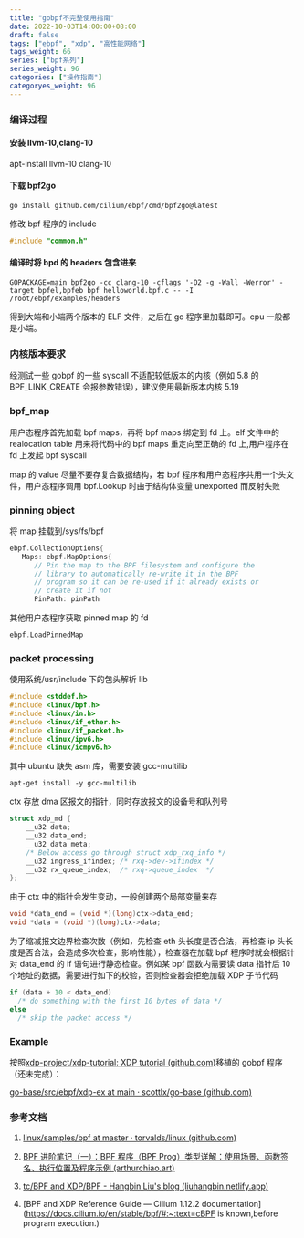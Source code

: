 ```yaml
---
title: "gobpf不完整使用指南"
date: 2022-10-03T14:00:00+08:00
draft: false
tags: ["ebpf", "xdp", "高性能网络"]
tags_weight: 66
series: ["bpf系列"]
series_weight: 96
categories: ["操作指南"]
categoryes_weight: 96
---
```


<!-- more -->

### 编译过程

#### 安装 llvm-10,clang-10

apt-install llvm-10 clang-10

#### 下载 bpf2go

```shell
go install github.com/cilium/ebpf/cmd/bpf2go@latest
```

修改 bpf 程序的 include

```c
#include "common.h"
```

#### 编译时将 bpd 的 headers 包含进来

```shell
GOPACKAGE=main bpf2go -cc clang-10 -cflags '-O2 -g -Wall -Werror' -target bpfel,bpfeb bpf helloworld.bpf.c -- -I /root/ebpf/examples/headers
```

得到大端和小端两个版本的 ELF 文件，之后在 go 程序里加载即可。cpu 一般都是小端。

### 内核版本要求

经测试一些 gobpf 的一些 syscall 不适配较低版本的内核（例如 5.8 的 BPF_LINK_CREATE 会报参数错误），建议使用最新版本内核 5.19

### bpf_map

用户态程序首先加载 bpf maps，再将 bpf maps 绑定到 fd 上。elf 文件中的 realocation table 用来将代码中的 bpf maps 重定向至正确的 fd 上,用户程序在 fd 上发起 bpf syscall

map 的 value 尽量不要存复合数据结构，若 bpf 程序和用户态程序共用一个头文件，用户态程序调用 bpf.Lookup 时由于结构体变量 unexported 而反射失败

### pinning object

将 map 挂载到/sys/fs/bpf

```go
ebpf.CollectionOptions{
   Maps: ebpf.MapOptions{
      // Pin the map to the BPF filesystem and configure the
      // library to automatically re-write it in the BPF
      // program so it can be re-used if it already exists or
      // create it if not
      PinPath: pinPath
```

其他用户态程序获取 pinned map 的 fd

```go
ebpf.LoadPinnedMap
```

### packet processing

使用系统/usr/include 下的包头解析 lib

```c
#include <stddef.h>
#include <linux/bpf.h>
#include <linux/in.h>
#include <linux/if_ether.h>
#include <linux/if_packet.h>
#include <linux/ipv6.h>
#include <linux/icmpv6.h>
```

其中 ubuntu 缺失 asm 库，需要安装 gcc-multilib

```shell
apt-get install -y gcc-multilib
```

ctx 存放 dma 区报文的指针，同时存放报文的设备号和队列号

```c
struct xdp_md {
	__u32 data;
	__u32 data_end;
	__u32 data_meta;
	/* Below access go through struct xdp_rxq_info */
	__u32 ingress_ifindex; /* rxq->dev->ifindex */
	__u32 rx_queue_index;  /* rxq->queue_index  */
};
```

由于 ctx 中的指针会发生变动，一般创建两个局部变量来存

```c
void *data_end = (void *)(long)ctx->data_end;
void *data = (void *)(long)ctx->data;
```

为了缩减报文边界检查次数（例如，先检查 eth 头长度是否合法，再检查 ip 头长度是否合法，会造成多次检查，影响性能），检查器在加载 bpf 程序时就会根据针对 data_end 的 if 语句进行静态检查。例如某 bpf 函数内需要读 data 指针后 10 个地址的数据，需要进行如下的校验，否则检查器会拒绝加载 XDP 子节代码

```c
if (data + 10 < data_end)
  /* do something with the first 10 bytes of data */
else
  /* skip the packet access */
```

### Example

按照[xdp-project/xdp-tutorial: XDP tutorial (github.com)](https://github.com/xdp-project/xdp-tutorial)移植的 gobpf 程序（还未完成）：

[go-base/src/ebpf/xdp-ex at main · scottlx/go-base (github.com)](https://github.com/scottlx/go-base/tree/main/src/ebpf/xdp-ex)

### 参考文档

1. [linux/samples/bpf at master · torvalds/linux (github.com)](https://github.com/torvalds/linux/tree/master/samples/bpf)

2. [BPF 进阶笔记（一）：BPF 程序（BPF Prog）类型详解：使用场景、函数签名、执行位置及程序示例 (arthurchiao.art)](http://arthurchiao.art/blog/bpf-advanced-notes-1-zh/)

3. [tc/BPF and XDP/BPF - Hangbin Liu's blog (liuhangbin.netlify.app)](https://liuhangbin.netlify.app/post/ebpf-and-xdp/)

4. [BPF and XDP Reference Guide — Cilium 1.12.2 documentation](https://docs.cilium.io/en/stable/bpf/#:~:text=cBPF is known,before program execution.)
